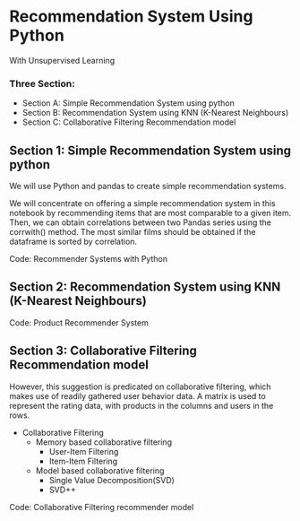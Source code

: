 # Recommendation System Using Python

With Unsupervised Learning

### Three Section:

<ul>
  <li>Section A: Simple Recommendation System using python</li>
  <li>Section B: Recommendation System using KNN (K-Nearest Neighbours)</li>
  <li>Section C: Collaborative Filtering Recommendation model</li>
</ul>

## Section 1: Simple Recommendation System using python

We will use Python and pandas to create simple recommendation systems.

We will concentrate on offering a simple recommendation system in this notebook by recommending items that are most comparable to a given item.
Then, we can obtain correlations between two Pandas series using the corrwith() method. The most similar films should be obtained if the dataframe is sorted by correlation.

Code: Recommender Systems with Python

## Section 2: Recommendation System using KNN (K-Nearest Neighbours)

Code: Product Recommender System

## Section 3: Collaborative Filtering Recommendation model

However, this suggestion is predicated on collaborative filtering, which makes use of readily gathered user behavior data. A matrix is used to represent the rating data, with products in the columns and users in the rows.

- Collaborative Filtering
  - Memory based collaborative filtering
    - User-Item Filtering
    - Item-Item Filtering
  - Model based collaborative filtering
    - Single Value Decomposition(SVD)
    - SVD++

Code: Collaborative Filtering recommender model
